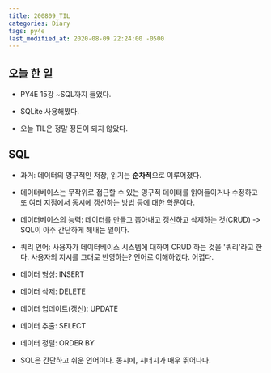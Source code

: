 ```yaml
---
title: 200809_TIL
categories: Diary
tags: py4e
last_modified_at: 2020-08-09 22:24:00 -0500
---
```


## 오늘 한 일

* PY4E 15강 ~SQL까지 들었다.

* SQLite 사용해봤다.

* 오늘 TIL은 정말 정돈이 되지 않았다.

## SQL

* 과거: 데이터의 영구적인 저장, 읽기는 **순차적**으로 이루어졌다. 

* 데이터베이스는 무작위로 접근할 수 있는 영구적 데이터를 읽어들이거나 수정하고 또 여러 지점에서 동시에 갱신하는 방법 등에 대한 학문이다.

* 데이터베이스의 능력: 데이터를 만들고 뽑아내고 갱신하고 삭제하는 것(CRUD) -> SQL이 아주 간단하게 해내는 일이다.

* 쿼리 언어: 사용자가 데이터베이스 시스템에 대하여 CRUD 하는 것을 '쿼리'라고 한다. 사용자의 지시를 그대로 반영하는? 언어로 이해하였다. 어렵다.

* 데이터 형성: INSERT
* 데이터 삭제: DELETE
* 데이터 업데이트(갱신): UPDATE
* 데이터 추출: SELECT
* 데이터 정렬: ORDER BY

* SQL은 간단하고 쉬운 언어이다. 동시에, 시너지가 매우 뛰어나다.
